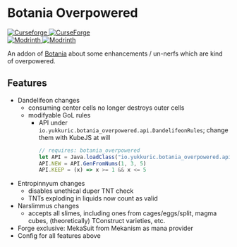 # Botania Overpowered

[![Curseforge](https://badges.moddingx.org/curseforge/versions/1205282) ![CurseForge](https://badges.moddingx.org/curseforge/downloads/1205282)](https://www.curseforge.com/minecraft/mc-mods/botaniaoverpowered)  
[![Modrinth](https://badges.moddingx.org/modrinth/versions/hpVTpNjB) ![Modrinth](https://badges.moddingx.org/modrinth/downloads/hpVTpNjB)](https://modrinth.com/mod/botaniaoverpowered)

An addon of [Botania](https://github.com/VazkiiMods/Botania) about some enhancements / un-nerfs which are kind of overpowered.

## Features

-   Dandelifeon changes
    -   consuming center cells no longer destroys outer cells
    -   modifyable GoL rules
        -   API under `io.yukkuric.botania_overpowered.api.DandelifeonRules`; change them with KubeJS at will
            ```js
            // requires: botania_overpowered
            let API = Java.loadClass("io.yukkuric.botania_overpowered.api.DandelifeonRules")
            API.NEW = API.GenFromNums(1, 3, 5)
            API.KEEP = (x) => x >= 1 && x <= 5
            ```
-   Entropinnyum changes
    -   disables unethical duper TNT check
    -   TNTs exploding in liquids now count as valid
-   Narslimmus changes
    -   accepts all slimes, including ones from cages/eggs/split, magma cubes, (theoretically) TConstruct varieties, etc.
-   Forge exclusive: MekaSuit from Mekanism as mana provider
-   Config for all features above
